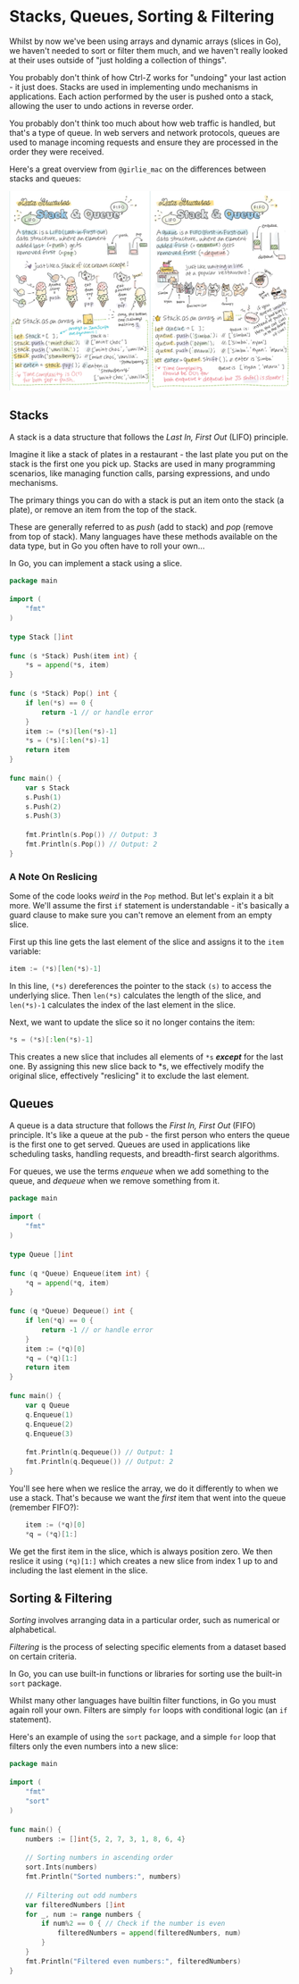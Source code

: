 # Stacks, Queues, Sorting & Filtering

Whilst by now we've been using arrays and dynamic arrays (slices in Go), we haven't needed to sort or filter them much, and we haven't really looked at their uses outside of "just holding a collection of things".

You probably don't think of how Ctrl-Z works for "undoing" your last action - it just does. Stacks are used in implementing undo mechanisms in applications. Each action performed by the user is pushed onto a stack, allowing the user to undo actions in reverse order.

You probably don't think too much about how web traffic is handled, but that's a type of queue. In web servers and network protocols, queues are used to manage incoming requests and ensure they are processed in the order they were received.

Here's a great overview from `@girlie_mac` on the differences between stacks and queues:

![alt text](images/ERgy8e_UYAURvPx.jpg)

## Stacks

A stack is a data structure that follows the *Last In, First Out* (LIFO) principle. 

Imagine it like a stack of plates in a restaurant - the last plate you put on the stack is the first one you pick up. Stacks are used in many programming scenarios, like managing function calls, parsing expressions, and undo mechanisms.

The primary things you can do with a stack is put an item onto the stack (a plate), or remove an item from the top of the stack.

These are generally referred to as *push* (add to stack) and *pop* (remove from top of stack). Many languages have these methods available on the data type, but in Go you often have to roll your own...

In Go, you can implement a stack using a slice.

```go
package main

import (
    "fmt"
)

type Stack []int

func (s *Stack) Push(item int) {
    *s = append(*s, item)
}

func (s *Stack) Pop() int {
    if len(*s) == 0 {
        return -1 // or handle error
    }
    item := (*s)[len(*s)-1]
    *s = (*s)[:len(*s)-1]
    return item
}

func main() {
    var s Stack
    s.Push(1)
    s.Push(2)
    s.Push(3)
    
    fmt.Println(s.Pop()) // Output: 3
    fmt.Println(s.Pop()) // Output: 2
}

```

### A Note On Reslicing

Some of the code looks *weird* in the `Pop` method. But let's explain it a bit more. We'll assume the first `if` statement is understandable - it's basically a guard clause to make sure you can't remove an element from an empty slice.

First up this line gets the last element of the slice and assigns it to the `item` variable:

```go
item := (*s)[len(*s)-1]

```

In this line, `(*s)` dereferences the pointer to the stack `(s)` to access the underlying slice. Then `len(*s)` calculates the length of the slice, and `len(*s)-1` calculates the index of the last element in the slice.

Next, we want to update the slice so it no longer contains the item:

```go
*s = (*s)[:len(*s)-1]

```

This creates a new slice that includes all elements of `*s` ***except*** for the last one. By assigning this new slice back to *s, we effectively modify the original slice, effectively "reslicing" it to exclude the last element.


## Queues

A queue is a data structure that follows the *First In, First Out* (FIFO) principle. It's like a queue at the pub - the first person who enters the queue is the first one to get served. Queues are used in applications like scheduling tasks, handling requests, and breadth-first search algorithms.

For queues, we use the terms *enqueue* when we add something to the queue, and *dequeue* when we remove something from it.

```go
package main

import (
    "fmt"
)

type Queue []int

func (q *Queue) Enqueue(item int) {
    *q = append(*q, item)
}

func (q *Queue) Dequeue() int {
    if len(*q) == 0 {
        return -1 // or handle error
    }
    item := (*q)[0]
    *q = (*q)[1:]
    return item
}

func main() {
    var q Queue
    q.Enqueue(1)
    q.Enqueue(2)
    q.Enqueue(3)
    
    fmt.Println(q.Dequeue()) // Output: 1
    fmt.Println(q.Dequeue()) // Output: 2
}

```

You'll see here when we reslice the array, we do it differently to when we use a stack. That's because we want the *first* item that went into the queue (remember FIFO?):

```go
    item := (*q)[0]
    *q = (*q)[1:]
```

We get the first item in the slice, which is always position zero. We then reslice it using `(*q)[1:]` which creates a new slice from index 1 up to and including the last element in the slice.

## Sorting & Filtering

*Sorting* involves arranging data in a particular order, such as numerical or alphabetical. 

*Filtering* is the process of selecting specific elements from a dataset based on certain criteria.

In Go, you can use built-in functions or libraries for sorting use the built-in `sort` package.

Whilst many other languages have builtin filter functions, in Go you must again roll your own. Filters are simply `for` loops with conditional logic (an `if` statement).

Here's an example of using the `sort` package, and a simple `for` loop that filters only the even numbers into a new slice:

```go
package main

import (
    "fmt"
    "sort"
)

func main() {
    numbers := []int{5, 2, 7, 3, 1, 8, 6, 4}

    // Sorting numbers in ascending order
    sort.Ints(numbers)
    fmt.Println("Sorted numbers:", numbers)

    // Filtering out odd numbers
    var filteredNumbers []int
    for _, num := range numbers {
        if num%2 == 0 { // Check if the number is even
            filteredNumbers = append(filteredNumbers, num)
        }
    }
    fmt.Println("Filtered even numbers:", filteredNumbers)
}

```